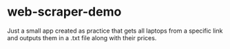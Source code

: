 # web-scraper-demo
Just a small app created as practice that gets all laptops from a specific link and outputs them in a .txt file along with their prices.
